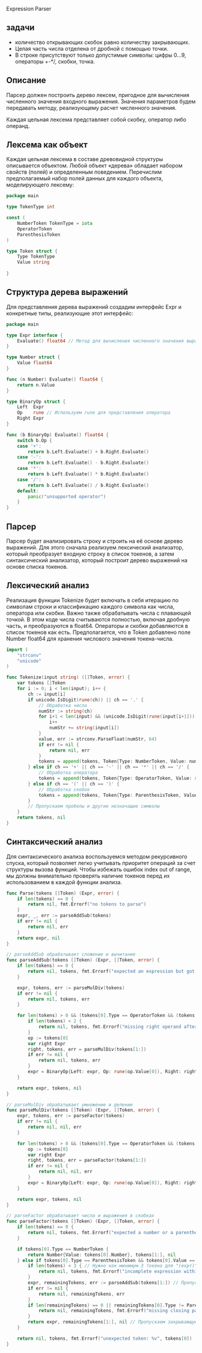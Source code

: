 Expression Parser
## задачи

* количество открывающих скобок равно количеству закрывающих.
* Целая часть числа отделена от дробной с помощью точки.
* В строке присутствуют только допустимые символы: цифры 0...9, операторы +-*/, скобки, точка.

## Описание
Парсер должен построить дерево лексем, пригодное для вычисления численного значения входного выражения. Значения параметров 
будем передавать методу, реализующему расчет численного значения.


Каждая цельная лексема представляет собой скобку, оператор либо операнд.

## Лексема как объект

Каждая цельная лексема в составе древовидной структуры описывается объектом. Любой объект «дерева» обладает набором свойств (полей) и определенным поведением. Перечислим предполагаемый набор полей данных для каждого объекта, моделирующего лексему:


```Go
package main

type TokenType int

const (
	NumberToken TokenType = iota
	OperatorToken
	ParenthesisToken
) 

type Token struct {
	Type TokenType
	Value string
	
}
```

## Структура дерева выражений

Для представления дерева выражений создадим интерфейс Expr и конкретные типы, реализующие этот интерфейс:

```go
package main

type Expr interface {
    Evaluate() float64 // Метод для вычисления численного значения выражения
}

type Number struct {
    Value float64
}

func (n Number) Evaluate() float64 {
    return n.Value
}

type BinaryOp struct {
    Left  Expr
    Op    rune // Используем rune для представления оператора
    Right Expr
}

func (b BinaryOp) Evaluate() float64 {
    switch b.Op {
    case '+':
        return b.Left.Evaluate() + b.Right.Evaluate()
    case '-':
        return b.Left.Evaluate() - b.Right.Evaluate()
    case '*':
        return b.Left.Evaluate() * b.Right.Evaluate()
    case '/':
        return b.Left.Evaluate() / b.Right.Evaluate()
    default:
        panic("unsupported operator")
    }
}

```

## Парсер

Парсер будет анализировать строку и строить на её основе дерево выражений. 
Для этого сначала реализуем лексический анализатор, который преобразует входную строку в 
список токенов, а затем синтаксический анализатор, который построит дерево выражений на основе списка токенов.

## Лексический анализ

Реализация функции Tokenize будет включать в себя итерацию по символам строки и классификацию каждого символа как числа, оператора или скобки. Важно также обрабатывать числа с плавающей точкой.
В этом коде числа считываются полностью, включая дробную часть, и преобразуются в float64. Операторы и скобки добавляются в список токенов как есть. Предполагается, что в Token добавлено поле Number float64 для хранения числового значения токена-числа.
```go
import (
    "strconv"
    "unicode"
)

func Tokenize(input string) ([]Token, error) {
    var tokens []Token
    for i := 0; i < len(input); i++ {
        ch := input[i]
        if unicode.IsDigit(rune(ch)) || ch == '.' {
            // Обработка числа
            numStr := string(ch)
            for i+1 < len(input) && (unicode.IsDigit(rune(input[i+1])) || input[i+1] == '.') {
                i++
                numStr += string(input[i])
            }
            value, err := strconv.ParseFloat(numStr, 64)
            if err != nil {
                return nil, err
            }
            tokens = append(tokens, Token{Type: NumberToken, Value: numStr, Number: value})
        } else if ch == '+' || ch == '-' || ch == '*' || ch == '/' {
            // Обработка оператора
            tokens = append(tokens, Token{Type: OperatorToken, Value: string(ch)})
        } else if ch == '(' || ch == ')' {
            // Обработка скобок
            tokens = append(tokens, Token{Type: ParenthesisToken, Value: string(ch)})
        }
        // Пропускаем пробелы и другие незначащие символы
    }
    return tokens, nil
}
```

## Синтаксический анализ
Для синтаксического анализа воспользуемся методом рекурсивного спуска, который позволяет легко учитывать приоритет операций за счет структуры вызова функций.
Чтобы избежать ошибок index out of range, мы должны внимательно проверять наличие токенов перед их использованием в каждой функции анализа.
```go
func Parse(tokens []Token) (Expr, error) {
    if len(tokens) == 0 {
        return nil, fmt.Errorf("no tokens to parse")
    }
    expr, _, err := parseAddSub(tokens)
    if err != nil {
        return nil, err
    }
    return expr, nil
}

// parseAddSub обрабатывает сложение и вычитание
func parseAddSub(tokens []Token) (Expr, []Token, error) {
    if len(tokens) == 0 {
        return nil, tokens, fmt.Errorf("expected an expression but got nothing")
    }

    expr, tokens, err := parseMulDiv(tokens)
    if err != nil {
        return nil, tokens, err
    }

    for len(tokens) > 0 && (tokens[0].Type == OperatorToken && (tokens[0].Value == "+" || tokens[0].Value == "-")) {
        if len(tokens) < 2 {
            return nil, tokens, fmt.Errorf("missing right operand after %s", tokens[0].Value)
        }
        op := tokens[0]
        var right Expr
        right, tokens, err = parseMulDiv(tokens[1:])
        if err != nil {
            return nil, tokens, err
        }
        expr = BinaryOp{Left: expr, Op: rune(op.Value[0]), Right: right}
    }

    return expr, tokens, nil
}

// parseMulDiv обрабатывает умножение и деление
func parseMulDiv(tokens []Token) (Expr, []Token, error) {
    expr, tokens, err := parseFactor(tokens)
    if err != nil {
        return nil, nil, err
    }

    for len(tokens) > 0 && (tokens[0].Type == OperatorToken && (tokens[0].Value == "*" || tokens[0].Value == "/")) {
        op := tokens[0]
        var right Expr
        right, tokens, err = parseFactor(tokens[1:])
        if err != nil {
            return nil, nil, err
        }
        expr = BinaryOp{Left: expr, Op: rune(op.Value[0]), Right: right}
    }

    return expr, tokens, nil
}

// parseFactor обрабатывает числа и выражения в скобках
func parseFactor(tokens []Token) (Expr, []Token, error) {
    if len(tokens) == 0 {
        return nil, tokens, fmt.Errorf("expected a number or a parenthesis but got nothing")
    }

    if tokens[0].Type == NumberToken {
        return Number{Value: tokens[0].Number}, tokens[1:], nil
    } else if tokens[0].Type == ParenthesisToken && tokens[0].Value == "(" {
        if len(tokens) < 3 { // Нужно как минимум 3 токена для "(expr)"
            return nil, tokens, fmt.Errorf("incomplete expression within parentheses")
        }
        expr, remainingTokens, err := parseAddSub(tokens[1:]) // Пропускаем открывающую скобку
        if err != nil {
            return nil, remainingTokens, err
        }
        if len(remainingTokens) == 0 || remainingTokens[0].Type != ParenthesisToken || remainingTokens[0].Value != ")" {
            return nil, remainingTokens, fmt.Errorf("missing closing parenthesis")
        }
        return expr, remainingTokens[1:], nil // Пропускаем закрывающую скобку
    }

    return nil, tokens, fmt.Errorf("unexpected token: %v", tokens[0])
}

```